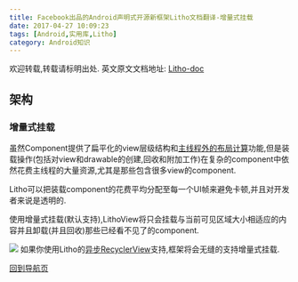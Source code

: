 ```yaml
---
title: Facebook出品的Android声明式开源新框架Litho文档翻译-增量式挂载
date: 2017-04-27 10:09:23
tags: [Android,实用库,Litho]
category: Android知识
---
```


欢迎转载,转载请标明出处.
英文原文文档地址: [Litho-doc](http://fblitho.com/docs/inc-mount-architecture)
## 架构
### 增量式挂载

</p>
</p>

虽然Component提供了扁平化的view层级结构和[主线程外的布局计算](https://shikieiki.github.io/2017/04/27/Facebook%E5%87%BA%E5%93%81%E7%9A%84Android%E5%A3%B0%E6%98%8E%E5%BC%8F%E5%BC%80%E6%BA%90%E6%96%B0%E6%A1%86%E6%9E%B6Litho%E6%96%87%E6%A1%A3%E7%BF%BB%E8%AF%91-%E5%BC%82%E6%AD%A5%E5%B8%83%E5%B1%80/)功能,但是装载操作(包括对view和drawable的创建,回收和附加工作)在复杂的component中依然花费主线程的大量资源,尤其是那些包含很多view的component.

Litho可以把装载component的花费平均分配至每一个UI帧来避免卡顿,并且对开发者来说是透明的.

使用增量式挂载(默认支持),LithoView将只会挂载与当前可见区域大小相适应的内容并且卸载(并且回收)那些已经看不见了的component.

![](/image/20170426150321.png)
如果你使用Litho的[异步RecyclerView]()支持,框架将会无缝的支持增量式挂载.

</p>
</p>
</p>
</p>

[回到导航页](https://shikieiki.github.io/2017/05/04/Facebook%E5%87%BA%E5%93%81%E7%9A%84Android%E5%A3%B0%E6%98%8E%E5%BC%8F%E5%BC%80%E6%BA%90%E6%96%B0%E6%A1%86%E6%9E%B6Litho%E6%96%87%E6%A1%A3%E7%BF%BB%E8%AF%91-%E6%80%BB%E8%A7%88%E5%92%8C%E5%AF%BC%E8%88%AA/)

</p>
</p>
</p>
</p>